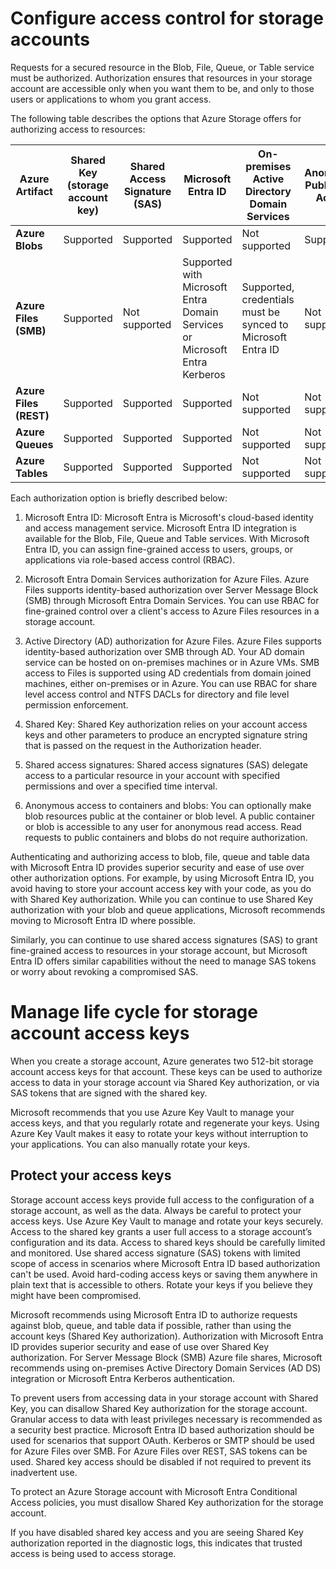 # Configure access control for storage accounts

Requests for a secured resource in the Blob, File, Queue, or Table service must be authorized. Authorization ensures that resources in your storage account are accessible only when you want them to be, and only to those users or applications to whom you grant access.

The following table describes the options that Azure Storage offers for authorizing access to resources:

| Azure Artifact | Shared Key (storage account key) | Shared Access Signature (SAS) | Microsoft Entra ID | On-premises Active Directory Domain Services | Anonymous Public Read Access |
|----------------|---------------------------------|---------------------------------|--------------------|---------------------------------------------|----------------------------|
| **Azure Blobs** | Supported | Supported | Supported | Not supported | Supported |
| **Azure Files (SMB)** | Supported | Not supported | Supported with Microsoft Entra Domain Services or Microsoft Entra Kerberos | Supported, credentials must be synced to Microsoft Entra ID | Not supported |
| **Azure Files (REST)** | Supported | Supported | Supported | Not supported | Not supported |
| **Azure Queues** | Supported | Supported | Supported | Not supported | Not supported |
| **Azure Tables** | Supported | Supported | Supported | Not supported | Not supported |

Each authorization option is briefly described below:

1) Microsoft Entra ID: Microsoft Entra is Microsoft's cloud-based identity and access management service. Microsoft Entra ID integration is available for the Blob, File, Queue and Table services. With Microsoft Entra ID, you can assign fine-grained access to users, groups, or applications via role-based access control (RBAC).

2) Microsoft Entra Domain Services authorization for Azure Files. Azure Files supports identity-based authorization over Server Message Block (SMB) through Microsoft Entra Domain Services. You can use RBAC for fine-grained control over a client's access to Azure Files resources in a storage account.

3) Active Directory (AD) authorization for Azure Files. Azure Files supports identity-based authorization over SMB through AD. Your AD domain service can be hosted on on-premises machines or in Azure VMs. SMB access to Files is supported using AD credentials from domain joined machines, either on-premises or in Azure. You can use RBAC for share level access control and NTFS DACLs for directory and file level permission enforcement.

4) Shared Key: Shared Key authorization relies on your account access keys and other parameters to produce an encrypted signature string that is passed on the request in the Authorization header.

5) Shared access signatures: Shared access signatures (SAS) delegate access to a particular resource in your account with specified permissions and over a specified time interval.

6) Anonymous access to containers and blobs: You can optionally make blob resources public at the container or blob level. A public container or blob is accessible to any user for anonymous read access. Read requests to public containers and blobs do not require authorization.

Authenticating and authorizing access to blob, file, queue and table data with Microsoft Entra ID provides superior security and ease of use over other authorization options. For example, by using Microsoft Entra ID, you avoid having to store your account access key with your code, as you do with Shared Key authorization. While you can continue to use Shared Key authorization with your blob and queue applications, Microsoft recommends moving to Microsoft Entra ID where possible.

Similarly, you can continue to use shared access signatures (SAS) to grant fine-grained access to resources in your storage account, but Microsoft Entra ID offers similar capabilities without the need to manage SAS tokens or worry about revoking a compromised SAS.

# Manage life cycle for storage account access keys

When you create a storage account, Azure generates two 512-bit storage account access keys for that account. These keys can be used to authorize access to data in your storage account via Shared Key authorization, or via SAS tokens that are signed with the shared key.

Microsoft recommends that you use Azure Key Vault to manage your access keys, and that you regularly rotate and regenerate your keys. Using Azure Key Vault makes it easy to rotate your keys without interruption to your applications. You can also manually rotate your keys.

## Protect your access keys

Storage account access keys provide full access to the configuration of a storage account, as well as the data. Always be careful to protect your access keys. Use Azure Key Vault to manage and rotate your keys securely. Access to the shared key grants a user full access to a storage account’s configuration and its data. Access to shared keys should be carefully limited and monitored. Use shared access signature (SAS) tokens with limited scope of access in scenarios where Microsoft Entra ID based authorization can't be used. Avoid hard-coding access keys or saving them anywhere in plain text that is accessible to others. Rotate your keys if you believe they might have been compromised.

Microsoft recommends using Microsoft Entra ID to authorize requests against blob, queue, and table data if possible, rather than using the account keys (Shared Key authorization). Authorization with Microsoft Entra ID provides superior security and ease of use over Shared Key authorization. For Server Message Block (SMB) Azure file shares, Microsoft recommends using on-premises Active Directory Domain Services (AD DS) integration or Microsoft Entra Kerberos authentication.

To prevent users from accessing data in your storage account with Shared Key, you can disallow Shared Key authorization for the storage account. Granular access to data with least privileges necessary is recommended as a security best practice. Microsoft Entra ID based authorization should be used for scenarios that support OAuth. Kerberos or SMTP should be used for Azure Files over SMB. For Azure Files over REST, SAS tokens can be used. Shared key access should be disabled if not required to prevent its inadvertent use.

To protect an Azure Storage account with Microsoft Entra Conditional Access policies, you must disallow Shared Key authorization for the storage account.

If you have disabled shared key access and you are seeing Shared Key authorization reported in the diagnostic logs, this indicates that trusted access is being used to access storage.


